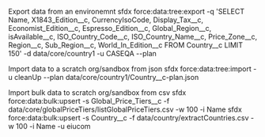 Export data from an environemnt
    sfdx force:data:tree:export -q 'SELECT Name, X1843_Edition__c, CurrencyIsoCode, Display_Tax__c, Economist_Edition__c, Espresso_Edition__c, Global_Region__c, isAvailable__c, ISO_Country_Code__c, ISO_Country_Name__c, Price_Zone__c, Region__c, Sub_Region__c, World_In_Edition__c FROM Country__c LIMIT 150' -d data/core/country1 -u CASEQA --plan

Import data to a scratch org/sandbox from json
    sfdx force:data:tree:import -u cleanUp --plan data/core/country1/Country__c-plan.json

Import bulk data to scratch org/sandbox from csv
    sfdx force:data:bulk:upsert -s Global_Price_Tiers__c -f data/core/globalPriceTiers/listGlobalPriceTiers.csv -w 100 -i Name
    sfdx force:data:bulk:upsert -s Country__c -f data/country/extractCountries.csv -w 100 -i Name -u eiucom